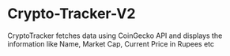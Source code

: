 # Crypto-Tracker-V2
CryptoTracker fetches data using CoinGecko API and displays the information like Name, Market Cap, Current Price in Rupees etc
